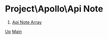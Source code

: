 # Project\Apollo\Api Note

1. [Api Note Array](001_api_note_array/index.md)

[Up](../index.md)
[Main](../../../../index.md)
